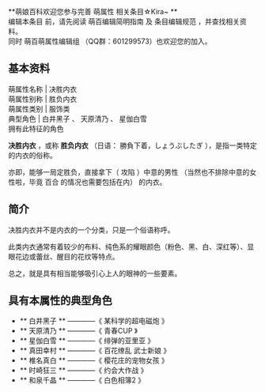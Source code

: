 **萌娘百科欢迎您参与完善 萌属性  相关条目☆Kira~ **  
编辑本条目  前，请先阅读  萌百编辑简明指南  及  条目编辑规范  ，并查找相关资料。  
同时  萌百萌属性编辑组  （QQ群：601299573）也欢迎您的加入。

**基本资料**  
---  
萌属性名称  |  决胜内衣   
萌属性别称  |  胜负内衣   
萌属性类别  |  服饰类   
典型角色  |  白井黑子  、  天原清乃  、  星伽白雪   
拥有此特征的角色  
  
**决胜内衣** ，或称 **胜负内衣** （日语：  勝負下着，しょうぶしたぎ  ），是指一类特定的内衣的俗称。

亦即，能够一局定胜负，直接拿下（  攻陷  ）中意的男性  （当然也不排除中意的女性啦，毕竟  百合  的情况也需要包括在内）  的内衣。

##  简介

决胜内衣并不是内衣的一个分类，只是一个俗语称呼。

此类内衣通常有着较少的布料、纯色系的耀眼颜色（粉色、黑、白、深红等）、显眼花边或蕾丝、醒目的花纹等特点。

总之，就是具有相当能够吸引心上人的眼神的一些要素。

##  具有本属性的典型角色

  * ** 白井黑子  ** ————《  某科学的超电磁炮  》 
  * ** 天原清乃  ** ————《  青春CUP  》 
  * ** 星伽白雪  ** ————《  绯弹的亚里亚  》 
  * ** 真田幸村  ** ————《  百花缭乱 武士新娘  》 
  * ** 椎名真白  ** ————《  樱花庄的宠物女孩  》 
  * ** 时崎狂三  ** ————《  约会大作战  》 
  * ** 和泉千晶  ** ————《  白色相簿2  》 

